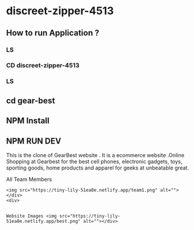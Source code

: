 # discreet-zipper-4513
## How to run Application ?
### LS 
### CD discreet-zipper-4513
### LS 
## cd gear-best
## NPM Install 
## NPM RUN DEV
This is the clone of GearBest website . It is a ecommerce website .Online Shopping at Gearbest for the best cell phones, electronic gadgets, toys, sporting goods, home products and apparel for geeks at unbeatable great.
<div>
All Team Members


    <img src="https://tiny-lily-51ea8e.netlify.app/team1.png" alt=""></div>
    <div>
    
    
    Website Images <img src="https://tiny-lily-51ea8e.netlify.app/best.png" alt=""></div>

